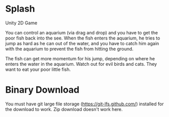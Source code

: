 # Splash
Unity 2D Game

You can control an aquarium (via drag and drop) and you have to get the poor fish back into the see. 
When the fish enters the aquarium, he tries to jump as hard as he can out of the water,
and you have to catch him again with the aquarium to prevent the fish from hitting the ground.

The fish can get more momentum for his jump, depending on where he enters the water in the aquarium.
Watch out for evil birds and cats. They want to eat your poor little fish.

# Binary Download
You must have git large file storage (https://git-lfs.github.com/) installed for the download to work.
Zip download doesn't work here.
